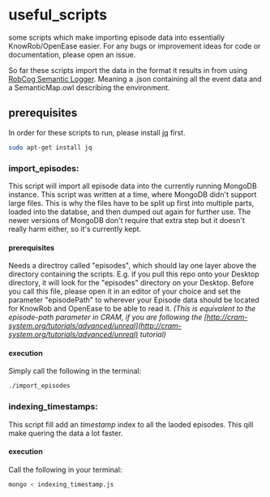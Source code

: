 # useful_scripts
some scripts which make importing episode data into essentially KnowRob/OpenEase easier. For any bugs or improvement ideas for code or documentation, please open an issue.

So far these scripts import the data in the format it results in from using [RobCog Semantic Logger](http://robcog.org/components.html). Meaning a .json containing all the event data and a SemanticMap.owl describing the environment.

## prerequisites
In order for these scripts to run, please install [jq](https://stedolan.github.io/jq/) first.

```bash
sudo apt-get install jq
```

### import_episodes:
This script will import all episode data into the currently running MongoDB instance. This script was written at a time, where MongoDB didn't support large files. This is why the files have to be split up first into multiple parts, loaded into the databse, and then dumped out again for further use. The newer versions of MongoDB don't require that extra step but it doesn't really harm either, so it's currently kept. 

#### prerequisites
Needs a directroy called "episodes", which should lay one layer above the directory containing the scripts. E.g. if you pull this repo onto your Desktop directory, it will look for the "episodes" directory on your Desktop. 
Before you call this file, please open it in an editor of your choice and set the parameter "episodePath" to wherever your Episode data should be located for KnowRob and OpenEase to be able to read it. 
*(This is equivalent to the *episode-path* parameter in CRAM, if you are following the 
[http://cram-system.org/tutorials/advanced/unreal](http://cram-system.org/tutorials/advanced/unreal) tutorial)* 

#### execution
Simply call the following in the terminal:

```bash
./import_episodes
```

### indexing_timestamps:
This script fill add an *timestamp* index to all the laoded episodes. This qill make quering the data a lot faster.

#### execution
Call the following in your terminal:

```bash
mongo < indexing_timestamp.js 
```
